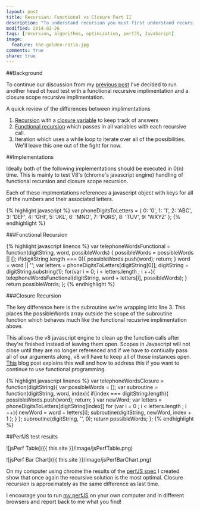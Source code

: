 ```yaml
---
layout: post
title: Recursion: Functional vs Closure Part II
description: "To understand recursion you must first understand recursion"
modified: 2014-01-26
tags: [recursion, algorithms, optimization, perfJS, JavaScript]
image:
  feature: the-golden-ratio.jpg
comments: true
share: true
---
```

##Background

To continue our discussion from my [previous post](http://harleykwyn.com/Recursion-closure-and-iteration/) I've decided to run another head ot head test with a functional recursive implimentation and a closure scope recursive implimentation.

A quick review of the differences between implimentations

1. [Recursion](http://en.wikipedia.org/wiki/Recursion) with a [closure variable](https://developer.mozilla.org/en-US/docs/Web/JavaScript/Guide/Closures) to keep track of answers 
2. [Functional recursion](http://en.wikipedia.org/wiki/Recursion#Functional_recursion) which passes in all variables with each recursive call.
3. Iteration which uses a while loop to iterate over all of the possibilities. We'll leave this one out of the fight for now.

##Implementations

Ideally both of the following implementations should be executed in 0(n) time. This is mainly to test V8's (chrome's javascript engine) handling of functional recursion and closure scope recursion. 

Each of these implmentations references a javascript object with keys for all of the numbers and their associated letters.

{% highlight javascript %}
var phoneDigitsToLetters = {
  0: '0',
  1: '1',
  2: 'ABC',
  3: 'DEF',
  4: 'GHI',
  5: 'JKL',
  6: 'MNO',
  7: 'PQRS',
  8: 'TUV',
  9: 'WXYZ'
};
{% endhighlight %}

###Functional Recursion

{% highlight javascript linenos %}
var telephoneWordsFunctional = function(digitString, word, possibleWords) {
  possibleWords = possibleWords || [];
  if(digitString.length === 0){
    possibleWords.push(word);
    return;
  }
  word = word || '';
  var letters = phoneDigitsToLetters[digitString[0]];
  digitString = digitString.substring(1);
  for(var i = 0; i < letters.length ; i ++){
    telephoneWordsFunctional(digitString, word + letters[i], possibleWords);
  } 
  return possibleWords;
};
{% endhighlight %}

###Closure Recursion

The key difference here is the subroutine we're wrapping into line 3. This places the possibleWords array outside the scope of the subroutine function which behaves much like the functional recusrive implimentation above.

This allows the v8 javascript engine to clean up the function calls after they're finished instead of leaving them open. Scopes in Javascript will not close until they are no longer referenced and if we have to contiually pass all of our arguments along, v8 will have to keep all of those instances open. [This](https://medium.com/p/8eee8afb41df) blog post explains this well and how to address this if you want to continue to use functional programming.

{% highlight javascript linenos %}
var telephoneWordsClosure = function(digitString){
  var possibleWords = [];
  var subroutine = function(digitString, word, index){
    if(index === digitString.length){
      possibleWords.push(word);
      return;
    }
    var newWord;
    var letters = phoneDigitsToLetters[digitString[index]]
    for (var i = 0 ; i < letters.length ; i ++){
      newWord = word + letters[i];
      subroutine(digitString, newWord, index + 1 );
    } 
  };
  subroutine(digitString, '', 0);
  return possibleWords;
};
{% endhighlight %}


##PerfJS test results

![jsPerf Table]({{ this.site }}/image/jsPerfTable.png)

![jsPerf Bar Chart]({{ this.site }}/image/jsPerfBarChart.png)

On my computer using chrome the results of the [perfJS spec](http://jsperf.com/permute-telephone-letters) I created show that once again the recursive solution is the most optimal. Closure recursion is approximately as the same difference as last time. 

I encourage you to run [my perfJS](http://jsperf.com/tree-map-kwyn) on your own computer and in different browsers and report back to me what you find!